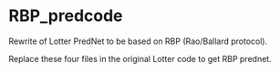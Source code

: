 # RBP_predcode
Rewrite of Lotter PredNet to be based on RBP (Rao/Ballard protocol).

Replace these four files in the original Lotter code to get RBP prednet.
